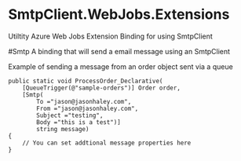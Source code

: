 # SmtpClient.WebJobs.Extensions
Utiltity Azure Web Jobs Extension Binding for using SmtpClient

#Smtp
A binding that will send a email message using an SmtpClient

Example of sending a message from an order object sent via a queue
```
public static void ProcessOrder_Declarative(
    [QueueTrigger(@"sample-orders")] Order order,
    [Smtp(
        To ="jason@jasonhaley.com", 
        From ="jason@jasonhaley.com", 
        Subject ="testing", 
        Body ="this is a test")]
        string message)
{
    // You can set addtional message properties here
}
```
